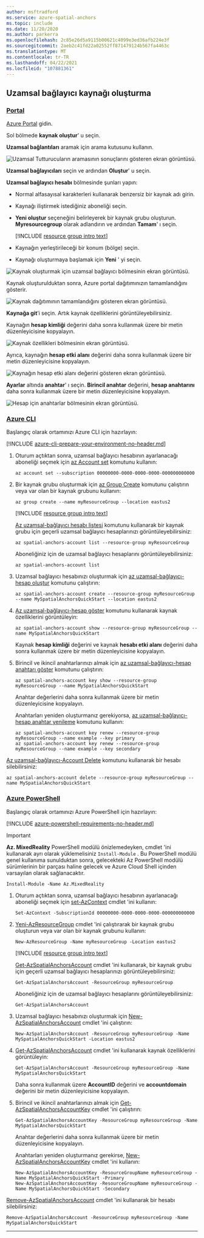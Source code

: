 ```yaml
---
author: msftradford
ms.service: azure-spatial-anchors
ms.topic: include
ms.date: 11/20/2020
ms.author: parkerra
ms.openlocfilehash: 2c85e26d5a9115b00621c4099e3ed36afb224e3f
ms.sourcegitcommit: 2aeb2c41fd22a02552ff871479124b567fa4463c
ms.translationtype: MT
ms.contentlocale: tr-TR
ms.lasthandoff: 04/22/2021
ms.locfileid: "107881361"
---
```

## <a name="create-a-spatial-anchors-resource"></a>Uzamsal bağlayıcı kaynağı oluşturma

### <a name="portal"></a>[Portal](#tab/azure-portal)

<a href="https://portal.azure.com" target="_blank">Azure Portal</a> gidin.

Sol bölmede **kaynak oluştur**' u seçin.

**Uzamsal bağlantıları** aramak için arama kutusunu kullanın.

![Uzamsal Tutturucuların aramasının sonuçlarını gösteren ekran görüntüsü.](./media/spatial-anchors-get-started-create-resource/portal-search.png)

**Uzamsal bağlayıcıları** seçin ve ardından **Oluştur**' u seçin.

**Uzamsal bağlayıcı hesabı** bölmesinde şunları yapın:

* Normal alfasayısal karakterleri kullanarak benzersiz bir kaynak adı girin.
* Kaynağı iliştirmek istediğiniz aboneliği seçin.
* **Yeni oluştur** seçeneğini belirleyerek bir kaynak grubu oluşturun. **Myresourcegroup** olarak adlandırın ve ardından **Tamam**' ı seçin.

  [!INCLUDE [resource group intro text](resource-group.md)]

* Kaynağın yerleştirileceği bir konum (bölge) seçin.
* Kaynağı oluşturmaya başlamak için **Yeni** ' yi seçin.

![Kaynak oluşturmak için uzamsal bağlayıcı bölmesinin ekran görüntüsü.](./media/spatial-anchors-get-started-create-resource/create-resource-form.png)

Kaynak oluşturulduktan sonra, Azure portal dağıtımınızın tamamlandığını gösterir.

![Kaynak dağıtımının tamamlandığını gösteren ekran görüntüsü.](./media/spatial-anchors-get-started-create-resource/deployment-complete.png)

**Kaynağa git**’i seçin. Artık kaynak özelliklerini görüntüleyebilirsiniz.

Kaynağın **hesap kimliği** değerini daha sonra kullanmak üzere bir metin düzenleyicisine kopyalayın.

![Kaynak özellikleri bölmesinin ekran görüntüsü.](./media/spatial-anchors-get-started-create-resource/view-resource-properties.png)

Ayrıca, kaynağın **hesap etki alanı** değerini daha sonra kullanmak üzere bir metin düzenleyicisine kopyalayın.

![Kaynağın hesap etki alanı değerini gösteren ekran görüntüsü.](./media/spatial-anchors-get-started-create-resource/view-resource-domain.png)

**Ayarlar** altında **anahtar**' ı seçin. **Birincil anahtar** değerini, **hesap anahtarını** daha sonra kullanmak üzere bir metin düzenleyicisine kopyalayın.

![Hesap için anahtarlar bölmesinin ekran görüntüsü.](./media/spatial-anchors-get-started-create-resource/view-account-key.png)

### <a name="azure-cli"></a>[Azure CLI](#tab/azure-cli)

Başlangıç olarak ortamınızı Azure CLI için hazırlayın:

[!INCLUDE [azure-cli-prepare-your-environment-no-header.md](azure-cli-prepare-your-environment-no-header.md)]

1. Oturum açtıktan sonra, uzamsal bağlayıcı hesabının ayarlanacağı aboneliği seçmek için [az Account set](/cli/azure/account#az_account_set) komutunu kullanın:

   ```azurecli
   az account set --subscription 00000000-0000-0000-0000-000000000000
   ```

1. Bir kaynak grubu oluşturmak için [az Group Create](/cli/azure/group#az_group_create) komutunu çalıştırın veya var olan bir kaynak grubunu kullanın:

   ```azurecli
   az group create --name myResourceGroup --location eastus2
   ```

   [!INCLUDE [resource group intro text](resource-group.md)]

   [Az uzamsal-bağlayıcı hesabı listesi](/cli/azure/spatial-anchors-account#az_spatial_anchors_account_list) komutunu kullanarak bir kaynak grubu için geçerli uzamsal bağlayıcı hesaplarınızı görüntüleyebilirsiniz:

   ```azurecli
   az spatial-anchors-account list --resource-group myResourceGroup
   ```

   Aboneliğiniz için de uzamsal bağlayıcı hesaplarını görüntüleyebilirsiniz:

   ```azurecli
   az spatial-anchors-account list
   ```

1. Uzamsal bağlayıcı hesabınızı oluşturmak için [az uzamsal-bağlayıcı-hesap oluştur](/cli/azure/spatial-anchors-account#az_spatial_anchors_account_create) komutunu çalıştırın:

   ```azurecli
   az spatial-anchors-account create --resource-group myResourceGroup --name MySpatialAnchorsQuickStart --location eastus2
   ```

1. [Az uzamsal-bağlayıcı-hesap göster](/cli/azure/spatial-anchors-account#az_spatial_anchors_account_show) komutunu kullanarak kaynak özelliklerini görüntüleyin:

   ```azurecli
   az spatial-anchors-account show --resource-group myResourceGroup --name MySpatialAnchorsQuickStart
   ```

   Kaynak **hesap kimliği** değerini ve kaynak **hesabı etki alanı** değerini daha sonra kullanmak üzere bir metin düzenleyicisine kopyalayın.

1. Birincil ve ikincil anahtarlarınızı almak için [az uzamsal-bağlayıcı-hesap anahtarı göster](/cli/azure/spatial-anchors-account/key#az_spatial_anchors_account_key_show) komutunu çalıştırın:

   ```azurecli
   az spatial-anchors-account key show --resource-group myResourceGroup --name MySpatialAnchorsQuickStart
   ```

   Anahtar değerlerini daha sonra kullanmak üzere bir metin düzenleyicisine kopyalayın.

   Anahtarları yeniden oluşturmanız gerekiyorsa, [az uzamsal-bağlayıcı-hesap anahtar yenileme](/cli/azure/spatial-anchors-account/key#az_spatial_anchors_account_key_renew) komutunu kullanın:

   ```azurecli
   az spatial-anchors-account key renew --resource-group myResourceGroup --name example --key primary
   az spatial-anchors-account key renew --resource-group myResourceGroup --name example --key secondary
   ```

[Az uzamsal-bağlayıcı-Account Delete](/cli/azure/spatial-anchors-account#az_spatial_anchors_account_delete) komutunu kullanarak bir hesabı silebilirsiniz:

```azurecli
az spatial-anchors-account delete --resource-group myResourceGroup --name MySpatialAnchorsQuickStart
```

### <a name="azure-powershell"></a>[Azure PowerShell](#tab/azure-powershell)

Başlangıç olarak ortamınızı Azure PowerShell için hazırlayın:

[!INCLUDE [azure-powershell-requirements-no-header.md](azure-powershell-requirements-no-header.md)]

> [!IMPORTANT]
> **Az. MixedReality** PowerShell modülü önizlemedeyken, cmdlet 'ini kullanarak ayrı olarak yüklemelisiniz `Install-Module` . Bu PowerShell modülü genel kullanıma sunulduktan sonra, gelecekteki Az PowerShell modülü sürümlerinin bir parçası haline gelecek ve Azure Cloud Shell içinden varsayılan olarak sağlanacaktır.

```azurepowershell-interactive
Install-Module -Name Az.MixedReality
```

1. Oturum açtıktan sonra, uzamsal bağlayıcı hesabının ayarlanacağı aboneliği seçmek için [set-AzContext](/powershell/module/az.accounts/set-azcontext) cmdlet 'ini kullanın:

   ```azurepowershell-interactive
   Set-AzContext -SubscriptionId 00000000-0000-0000-0000-000000000000
   ```

1. [Yeni-AzResourceGroup](/powershell/module/az.resources/new-azresourcegroup) cmdlet 'ini çalıştırarak bir kaynak grubu oluşturun veya var olan bir kaynak grubunu kullanın:

   ```azurepowershell-interactive
   New-AzResourceGroup -Name myResourceGroup -Location eastus2
   ```

   [!INCLUDE [resource group intro text](resource-group.md)]

   [Get-AzSpatialAnchorsAccount](/powershell/module/az.mixedreality/get-azspatialanchorsaccount) cmdlet 'ini kullanarak, bir kaynak grubu için geçerli uzamsal bağlayıcı hesaplarınızı görüntüleyebilirsiniz:

   ```azurepowershell-interactive
   Get-AzSpatialAnchorsAccount -ResourceGroup myResourceGroup
   ```

   Aboneliğiniz için de uzamsal bağlayıcı hesaplarını görüntüleyebilirsiniz:

   ```azurepowershell-interactive
   Get-AzSpatialAnchorsAccount
   ```

1. Uzamsal bağlayıcı hesabınızı oluşturmak için [New-AzSpatialAnchorsAccount](/powershell/module/az.mixedreality/new-azspatialanchorsaccount) cmdlet 'ini çalıştırın:

   ```azurepowershell-interactive
   New-AzSpatialAnchorsAccount -ResourceGroup myResourceGroup -Name MySpatialAnchorsQuickStart -Location eastus2
   ```

1. [Get-AzSpatialAnchorsAccount](/powershell/module/az.mixedreality/get-azspatialanchorsaccount) cmdlet 'ini kullanarak kaynak özelliklerini görüntüleyin:

   ```azurepowershell-interactive
   Get-AzSpatialAnchorsAccount -ResourceGroup myResourceGroup -Name MySpatialAnchorsQuickStart
   ```

   Daha sonra kullanmak üzere **AccountID** değerini ve **accountdomain** değerini bir metin düzenleyicisine kopyalayın.

1. Birincil ve ikincil anahtarlarınızı almak için [Get-AzSpatialAnchorsAccountKey](/powershell/module/az.mixedreality/get-azspatialanchorsaccountkey) cmdlet 'ini çalıştırın:

   ```azurepowershell-interactive
   Get-AzSpatialAnchorsAccountKey -ResourceGroup myResourceGroup -Name MySpatialAnchorsQuickStart
   ```

   Anahtar değerlerini daha sonra kullanmak üzere bir metin düzenleyicisine kopyalayın.

   Anahtarları yeniden oluşturmanız gerekirse, [New-AzSpatialAnchorsAccountKey](/powershell/module/az.mixedreality/new-azspatialanchorsaccountkey) cmdlet 'ini kullanın:

   ```azurepowershell-interactive
   New-AzSpatialAnchorsAccountKey -ResourceGroupName myResourceGroup -Name MySpatialAnchorsQuickStart -Primary
   New-AzSpatialAnchorsAccountKey -ResourceGroupName myResourceGroup -Name MySpatialAnchorsQuickStart -Secondary
   ```

[Remove-AzSpatialAnchorsAccount](/powershell/module/az.mixedreality/remove-azspatialanchorsaccount) cmdlet 'ini kullanarak bir hesabı silebilirsiniz:

```azurepowershell-interactive
Remove-AzSpatialAnchorsAccount -ResourceGroup myResourceGroup -Name MySpatialAnchorsQuickStart
```

---
